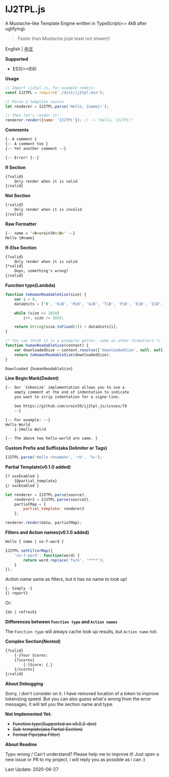 # IJ2TPL.js
A Mustache-like Template Engine written in TypeScript(<= 4kB after uglifying).

> Faster than Mustache.js(at least not slower)!

English | [中文](./README.zh.md)

**Supported**
- ES3(>=IE6)

**Usage**
```js
// Import ij2tpl.js, for example nodejs:
const IJ2TPL = require('./dist/ij2tpl.min');

// Parse a template source
let renderer = IJ2TPL.parse('Hello, {name}!');

// Then let's render it!
renderer.render({name: 'IJ2TPL'}); // -> "Hello, IJ2TPL!"
```

**Comments**
```html
{- A comment }
{-- A comment too }
{-- Yet another comment --}

{-- Error! }--}
```

**If Section**
```html
{?valid}
	Only render when it is valid
{/valid}
```

**Not Section**
```html
{!valid}
	Only render when it is invalid
{/valid}
```

**Raw Formatter**
```html
{-- name = '<b>urain39</b>' --}
Hello {#name}
```

**If-Else Section**
```html
{?valid}
	Only render when it is valid
{*valid}
	Oops, something's wrong?
{/valid}
```

**Function type(Lambda)**
```js
function toHumanReadableSize(size) {
	var i = 0,
	dataUnits = ['B', 'KiB', 'MiB', 'GiB', 'TiB', 'PiB', 'EiB', 'ZiB', 'YiB', 'BiB', 'NiB', 'DiB'];

	while (size >= 1024)
		i++, size /= 1024;

	return String(size.toFixed(2)) + dataUnits[i];
}

/* You can think it is a property getter, same as other formatters */
function humanReadableSize(context) {
	var downloadedSize = context.resolve(['downloadedSize', null, null]);
	return toHumanReadableSize(downloadedSize);
}
```

```html
Downloaded {humanReadableSize}
```

**Line Begin Mark(Dedent)**
```html
{-- Our `tokenize` implementation allows you to use a
	empty comment at the end of indentation to indicate
	you want to strip indentation for a signe-line.

	See https://github.com/urain39/ij2tpl.js/issues/70
	--}

{-- For example: --}
Hello World
	{-}Hello Wolrd

{-- The above two hello-world are same. }
```

**Custom Prefix and Suffix(aka Delimiter or Tags)**
```js
IJ2TPL.parse('Hello <%name%>', '<%', '%>');
```

**Partial Template(v0.1.0 added)**
```html
{? xxxEnabled }
	{@partial_template}
{/ xxxEnabled }
```

```js
let renderer = IJ2TPL.parse(source),
	renderer2 = IJ2TPL.parse(source2),
	partialMap = {
		partial_template: renderer2
	};

renderer.render(data, partialMap);
```

**Filters and Action names(v0.1.0 added)**
```html
Hello { name | no-f-word }
```

```js
IJ2TPL.setFilterMap({
	'no-f-word': function(word) {
		return word.replace('fuck', '****');
	}
});
```

*Action name* same as filters, but it has no name to look up!
```html
{- Simply -}
{| report}
```

Or:
```html
{do | refresh}
```

**Differences between `Function type` and `Action names`**

The `Function type` will always cache look up results, but `Action name` not.

**Complex Section(Nested)**
```html
{?valid}
	{-}Your Scores:
	{?scores}
		{-}Score: {.}
	{/scores}
{/valid}
```

**About Debugging**

Sorry, i don't consider on it. I have removed location of a token to improve tokenizing speed.
But you can also guess what's wrong from the error messages, it will tell you the section name and type.

**Not Implemented Yet:**
- ~~Function type(Supported on v0.0.2-dev)~~
- ~~Sub-template(aka Partial Section)~~
- ~~Format Pipe(aka Filter)~~

**About Readme**

Typo wrong / Can't understand? Please help me to improve it!
Just open a new issue or PR to my project, i will reply you as possible as i can :)

Last Update: 2020-06-27
